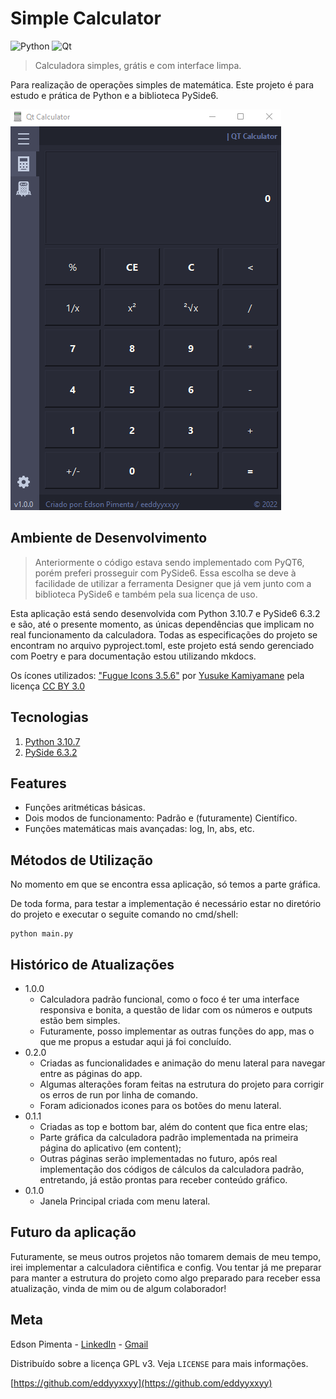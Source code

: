 # Simple Calculator

<div style="display: inline-block">
  <img src="https://img.shields.io/badge/Python-FFD43B?style=for-the-badge&logo=python&logoColor=blue"  alt="Python"/>
  <img src="https://img.shields.io/badge/Qt-41CD52?style=for-the-badge&logo=qt&logoColor=white"  alt="Qt"/>
</div>

> Calculadora simples, grátis e com interface limpa.

Para realização de operações simples de matemática.
Este projeto é para estudo e prática de Python e a biblioteca PySide6.

![estado_atual](docs/versions/v1.0.0.gif)

## Ambiente de Desenvolvimento

> Anteriormente o código estava sendo implementado com PyQT6, porém preferi prosseguir com PySide6. Essa escolha
> se deve à facilidade de utilizar a ferramenta Designer que já vem junto com a biblioteca PySide6 e também pela
> sua licença de uso.

Esta aplicação está sendo desenvolvida com Python 3.10.7 e PySide6 6.3.2 e são, até o presente momento, as únicas
dependências que implicam no real funcionamento da calculadora.
Todas as especificações do projeto se encontram no arquivo pyproject.toml, este projeto está sendo gerenciado com
Poetry e para documentação estou utilizando mkdocs.

Os ícones utilizados: ["Fugue Icons 3.5.6"](https://p.yusukekamiyamane.com/) por
[Yusuke Kamiyamane](https://twitter.com/ykamiyamane) pela licença
[CC BY 3.0](https://creativecommons.org/licenses/by/3.0/deed.en)


## Tecnologias

1. [Python 3.10.7](https://www.python.org/downloads/release/python-3107/)
2. [PySide 6.3.2](https://pypi.org/project/PySide6/)


## Features

- Funções aritméticas básicas.
- Dois modos de funcionamento: Padrão e (futuramente) Científico.
- Funções matemáticas mais avançadas: log, ln, abs, etc.


## Métodos de Utilização

No momento em que se encontra essa aplicação, só temos a parte gráfica.

De toda forma, para testar a implementação é necessário estar no diretório
do projeto e executar o seguite comando no cmd/shell:

```
python main.py
```


## Histórico de Atualizações

* 1.0.0
  * Calculadora padrão funcional, como o foco é ter uma interface
  responsiva e bonita, a questão de lidar com os números e outputs
  estão bem simples.
  * Futuramente, posso implementar as outras funções do app, mas o
  que me propus a estudar aqui já foi concluído.
* 0.2.0
  * Criadas as funcionalidades e animação do menu lateral para navegar
  entre as páginas do app.
  * Algumas alterações foram feitas na estrutura do projeto para
  corrigir os erros de run por linha de comando.
  * Foram adicionados icones para os botões do menu lateral.
* 0.1.1
  * Criadas as top e bottom bar, além do content que fica entre elas;
  * Parte gráfica da calculadora padrão implementada na 
    primeira página do aplicativo (em content);
  * Outras páginas serão implementadas no futuro, após real
    implementação dos códigos de cálculos da calculadora padrão,
    entretando, já estão prontas para receber conteúdo gráfico.
* 0.1.0
  * Janela Principal criada com menu lateral.


## Futuro da aplicação

Futuramente, se meus outros projetos não tomarem demais de meu tempo,
irei implementar a calculadora ciêntifica e config. Vou tentar já me
preparar para manter a estrutura do projeto como algo preparado para
receber essa atualização, vinda de mim ou de algum colaborador!


## Meta

Edson Pimenta - [LinkedIn](https://www.linkedin.com/in/eeddyyxxyy/) - [Gmail](mailto:dev.eddyyxxyy@gmail.com?)

Distribuído sobre a licença GPL v3. Veja `LICENSE` para mais informações.

[https://github.com/eddyyxxyy](https://github.com/eddyyxxyy)
